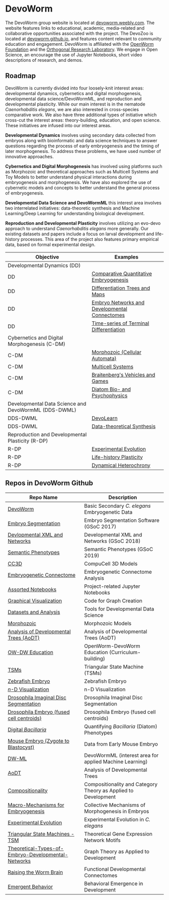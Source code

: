 # DevoWorm

The DevoWorm group website is located at [devoworm.weebly.com](http://devoworm.weebly.com/). The website features links to 
educational, academic, media-related and collaborative opportunities associated with the project. The DevoZoo is located at [devoworm.github.io](http://devoworm.github.io), and features content relevant to community education and engagement. DevoWorm is affiliated with the [OpenWorm Foundation](http://www.openworm.org/) and the [Orthogonal Research Laboratory](http://orthogonal-research.weebly.com/). We engage in Open Science, an encourage the use of Jupyter Notebooks, short video descriptions of research, and demos.

## Roadmap

DevoWorm is currently divided into four loosely-knit interest areas: developmental dynamics, cybernetics and digital morphogenesis, developmental data science/DevoWormML, and reproduction and developmental plasticity. While our main interest is in the nematode *Caenorhabditis elegans*, we are also interested in cross-species comparative work. We also have three additional types of initiative which cross-cut the interest areas: theory-building, education, and open science. These initiatives are infused into our interest areas.  

**Developmental Dynamics** involves using secondary data collected from embryos along with bioinformatic and data science techniques to answer questions regarding the process of early embryogenesis and the timing of later morphogenesis. To address these problems, we have used number of innovative approaches. 

**Cybernetics and Digital Morphogenesis** has involved using platforms such as Morphozoic and theoretical approaches such as Multicell Systems and Toy Models to better understand physical interactions during embryogenesis and morphogenesis. We have also explored the use of cybernetic models and concepts to better understand the general process of embryogenesis.

**Developmental Data Science and DevoWormML** this interest area involves two interrelated initiatives: data-theoretic synthesis and Machine Learning/Deep Learning for understanding biological development. 


**Reproduction and Developmental Plasticity** involves utilizing an evo-devo approach to understand *Caenorhabditis elegans* more generally. Our existing datasets and papers include a focus on larval development and life-history processes. This area of the project also features primary empirical data, based on formal experimental design.

Objective                                        | Examples                    
---                                              | ---
Developmental Dynamics (DD)                      | 
DD                                               | [Comparative Quantitative Embryogenesis](http://www.mdpi.com/2079-7737/5/3/33)
DD                                               | [Differentiation Trees and Maps](http://www.biorxiv.org/content/early/2016/07/07/062539)
DD                                               | [Embryo Networks and Developmental Connectomes](https://doi.org/10.1101/146035)
DD                                               | [Time-series of Terminal Differentiation](https://www.biorxiv.org/content/early/2018/03/14/282004)
Cybernetics and Digital Morphogenesis (C-DM)     | 
C-DM                                             | [Morphozoic (Cellular Automata)](https://www.researchgate.net/publication/311738597_Morphozoic_Cellular_Automata_with_Nested_Neighborhoods_as_a_Metamorphic_Representation_of_Morphogenesis)
C-DM                                             | [Multicell Systems](https://github.com/Orthogonal-Research-Lab/origins-embryo/tree/master/Multicell%20Systems)
C-DM                                             | [Braitenberg's Vehicles and Games](https://www.sciencedirect.com/science/article/pii/S0303264718302065?via%3Dihub)
C-DM                                             | [Diatom Bio- and Psychophysics](https://onlinelibrary.wiley.com/doi/10.1002/9781119751939.ch9)
Developmental Data Science and DevoWormML (DDS-DWML) |
DDS-DWML                                         | [DevoLearn](https://github.com/devolearn)
DDS-DWML                                         | [Data-theoretical Synthesis](https://rdcu.be/cdFwi)
Reproduction and Developmental Plasticity (R-DP) | 
R-DP                                             | [Experimental Evolution](http://rsos.royalsocietypublishing.org/content/3/11/160496)
R-DP                                             | [Life-history Plasticity](http://www.biorxiv.org/content/early/2016/03/24/045609)
R-DP                                             | [Dynamical Heterochrony](https://github.com/Orthogonal-Research-Lab/Developmental-Incongruities-and-Heterochrony/blob/master/Developmental-Incongruity-Heterochrony.md)

## Repos in DevoWorm Github

Repo Name                                                                       | Description               
---                                                                             | ---             
[DevoWorm](https://github.com/devoworm/DevoWorm)                                | Basic Secondary _C. elegans_ Embryogenetic Data
[Embryo Segmentation](https://github.com/devoworm/EmbryoSegmentation)           | Embryo Segmentation Software (GSoC 2017)
[Devlopmental XML and Networks](https://github.com/devoworm/GSoC-2018)          | Developmental XML and Networks (GSoC 2018)
[Semantic Phenotypes](https://github.com/devoworm/GSOC-2019)                    | Semantic Phenotypes (GSoC 2019)
[CC3D](https://github.com/devoworm/CC3D-local)                                  | CompuCell 3D Models
[Embryogenetic Connectome](https://github.com/devoworm/embryogenetic-connectome)| Embryogenetic Connectome Analysis
[Assorted Notebooks](https://github.com/devoworm/devoworm.github.io)            | Project-related Jupyter Notebooks
[Graphical Visualization](https://github.com/devoworm/Graph-Code)               | Code for Graph Creation
[Datasets and Analysis](https://github.com/devoworm/DevoWorm)                   | Tools for Developmental Data Science
[Morphozoic](https://github.com/devoworm/Morphozoic)                            | Morphozoic Models
[Analysis of Developmental Trees (AoDT)](https://github.com/devoworm/AoDT)      | Analysis of Developmental Trees (AoDT)
[OW-DW Education](https://github.com/devoworm/OW-DW-Education)                  | OpenWorm-DevoWorm Education (Curriculum-building)
[TSMs](https://github.com/devoworm/Triangular-State-Machines-TSM)               | Triangular State Machine (TSMs)
[Zebrafish Embryo](https://github.com/devoworm/zebrafish-embryo)                | Zebrafish Embryo
[_n_-D Visualization](https://github.com/devoworm/nD-visualization)             | n-D Visualization
[Drosophila Imaginal Disc Segmentation](https://github.com/devoworm/Drosophila-imaginal-disc-segmentation)|Drosophila Imaginal Disc Segmentation
[Drosophila Embryo (fused cell centroids)](https://github.com/devoworm/Drosophila-embryo-fused-cell-centroids)|Drosophila Embryo (fused cell centroids)
[Digital _Bacillaria_](https://github.com/devoworm/Digital-Bacillaria)            | Quantifying _Bacillaria_ (Diatom) Phenotypes  
[Mouse Embryo (Zygote to Blastocyst)](https://github.com/devoworm/Mouse-Embryo-Zygote-to-Blastocyst) | Data from Early Mouse Embryo
[DW-ML](https://github.com/devoworm/DW-ML) | DevoWormML (interest area for applied Machine Learning)
[AoDT](https://github.com/devoworm/AoDT) | Analysis of Developmental Trees  
[Compositionality](https://github.com/devoworm/Compositionality) | Compositionality and Category Theory as Applied to Development
[Macro-Mechanisms for Embryogenesis](https://github.com/devoworm/Macro-mechanisms-for-Embryogenesis) | Collective Mechanisms of Morphogenesis in Embryos
[Experimental Evolution](https://github.com/devoworm/Experimental-Evolution) | Experimental Evolution in _C. elegans_
[Triangular State Machines - TSM](https://github.com/devoworm/Triangular-State-Machines-TSM) | Theoretical Gene Expression Network Motifs
[Theoretical-Types-of-Embryo-Developmental-Networks](https://github.com/devoworm/Theoretical-Types-of-Embryo-Developmental-Networks) | Graph Theory as Applied to Development
[Raising the Worm Brain](https://github.com/devoworm/Raising-the-Worm-Brain) | Functional Developmental Connectomes
[Emergent Behavior](https://github.com/devoworm/Emergent-Behavior) | Behavioral Emergence in Development
